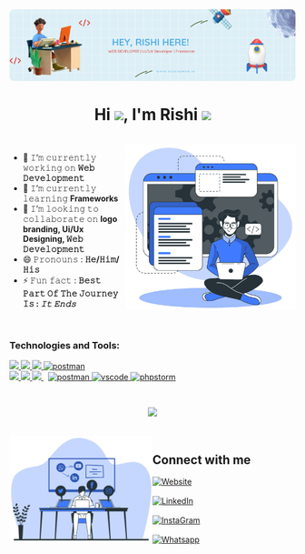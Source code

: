 <img src="Think TWICE (2).png" style="border-radius: 8px;">


<h1  align="center">Hi <img src="https://media.giphy.com/media/hvRJCLFzcasrR4ia7z/giphy.gif" width="25px">, I'm Rishi <img height="40" src="https://emoji.gg/assets/emoji/7333-parrotdance.gif"></h1>
<br/>

<img align="right" width="300" alt="illustrator" src="Developer activity-bro (1).png">

- 🔭 𝙸’𝚖 𝚌𝚞𝚛𝚛𝚎𝚗𝚝𝚕𝚢 𝚠𝚘𝚛𝚔𝚒𝚗𝚐 𝚘𝚗 **𝚆𝚎𝚋 𝙳𝚎𝚟𝚎𝚕𝚘𝚙𝚖𝚎𝚗𝚝**
- 🌱 𝙸’𝚖 𝚌𝚞𝚛𝚛𝚎𝚗𝚝𝚕𝚢 𝚕𝚎𝚊𝚛𝚗𝚒𝚗𝚐 **Frameworks**
- 👯 𝙸’𝚖 𝚕𝚘𝚘𝚔𝚒𝚗𝚐 𝚝𝚘 𝚌𝚘𝚕𝚕𝚊𝚋𝚘𝚛𝚊𝚝𝚎 𝚘𝚗 **logo branding, Ui/Ux Designing, 𝚆𝚎𝚋 𝙳𝚎𝚟𝚎𝚕𝚘𝚙𝚖𝚎𝚗𝚝**
- 😄 𝙿𝚛𝚘𝚗𝚘𝚞𝚗𝚜 : **𝙷𝚎/𝙷𝚒𝚖/𝙷𝚒𝚜**
- ⚡ 𝙵𝚞𝚗 𝚏𝚊𝚌𝚝 : **𝙱𝚎𝚜𝚝 𝙿𝚊𝚛𝚝 𝙾𝚏 𝚃𝚑𝚎 𝙹𝚘𝚞𝚛𝚗𝚎𝚢 𝙸𝚜 : *𝙸𝚝 𝙴𝚗𝚍𝚜***

<br/>

<div align="left">
<h3>Technologies and Tools:</h3> 
    
 <a href="https://www.w3.org/html/" target="_blank"> <img src="https://img.icons8.com/color/48/000000/html-5.png"/> </a> 
    <a href="https://www.w3schools.com/css/" target="_blank"> <img src="https://img.icons8.com/color/48/000000/css3.png"/> </a> 
    <a href="https://developer.mozilla.org/en-US/docs/Web/JavaScript" target="_blank"> <img src="https://img.icons8.com/color/48/000000/javascript.png"/> </a> 
<a href="https://www.php.net/" target="_blank"> <img src="https://www.vectorlogo.zone/logos/php/php-icon.svg" alt="postman" width="45" height="45"/> </a>  
    <a href="https://www.python.org" target="_blank"> <img src="https://img.icons8.com/color/48/000000/python.png"/> </a> 
    <a href="https://getbootstrap.com" target="_blank"> <img src="https://img.icons8.com/color/48/000000/bootstrap.png"/> </a> 
    <a style="padding-right:8px;" href="https://nodejs.org" target="_blank"> <img src="https://img.icons8.com/color/48/000000/kali-linux.png"/> </a> 
    <a href="https://postman.com" target="_blank"> <img src="https://img.icons8.com/color/48/000000/flutter.png" alt="postman" width="45" height="45"/> </a>
       <a href="https://code.visualstudio.com/" target="_blank"> <img src="https://img.icons8.com/fluency/48/000000/android-studio--v2.png" alt="vscode" width="45" height="45"/> </a>
       <a href="https://www.jetbrains.com/phpstorm/" target="_blank"> <img src="https://img.icons8.com/color/65/000000/adobe-xd--v1.png" alt="phpstorm" width="45" height="45"/> </a>
   
</div>

<br/>

<p align="center">
  <img height="50%" width="auto" src ="https://github-readme-stats.vercel.app/api/top-langs/?username=rishi1915&layout=compact&hide_border=true&theme=darcula&bg_color=00000000&langs_count=6">
</p>
<br/>

<img src ="Social networking-bro.png" align = "left" width = 50%>
<div>
<h2  > Connect with me</h2>

[<img align="top" alt="Website" src="https://img.shields.io/badge/website-000000?style=for-the-badge&logo=About.me&logoColor=white" />](https://rishikumar.in)
<br><br>
[<img align="top" alt="LinkedIn" src="https://img.shields.io/badge/LinkedIn-0077B5?style=for-the-badge&logo=linkedin&logoColor=white" />](https://www.linkedin.com/in/rishi-kumar-k-r-02915b158/)
<br><br>
[<img align="top" alt="InstaGram" src="https://img.shields.io/badge/Instagram-E4405F?style=for-the-badge&logo=instagram&logoColor=white" />](https://www.instagram.com/_mr._.r._.k._/)
<br><br>
[<img align="top" alt="Whatsapp" src="https://img.shields.io/badge/WhatsApp-25D366?style=for-the-badge&logo=whatsapp&logoColor=white" />](https://api.whatsapp.com/send/?phone=916382416803&text&app_absent=0)
<br><br>

